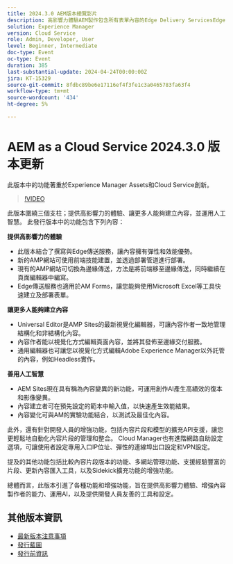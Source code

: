 ```yaml
---
title: 2024.3.0 AEM版本總覽影片
description: 高影響力體驗AEM製作包含所有表單內容的Edge Delivery ServicesEdge Delivery Services針對所有通用編輯器可操作的智慧AEM Sites — 產生內容變體(GenAI)快速開發CruD內容片段和模型的OpenAPI Cloud Service基礎進階網路其他顯著增強功能比較內容片段版本體驗片段的多網站管理支援更新內容匯入工具v1.51.0Sidekick擴充功能v6.41.0
solution: Experience Manager
version: Cloud Service
role: Admin, Developer, User
level: Beginner, Intermediate
doc-type: Event
oc-type: Event
duration: 385
last-substantial-update: 2024-04-24T00:00:00Z
jira: KT-15329
source-git-commit: 8fdbc89be6e17116ef4f3fe1c3a0465783fa63f4
workflow-type: tm+mt
source-wordcount: '434'
ht-degree: 5%

---
```


# AEM as a Cloud Service 2024.3.0 版本更新

此版本中的功能著重於Experience Manager Assets和Cloud Service創新。

>[!VIDEO](https://video.tv.adobe.com/v/3428344/?learn=on)

此版本圍繞三個支柱；提供高影響力的體驗、讓更多人能夠建立內容，並運用人工智慧。 此發行版本中的功能包含下列內容：

**提供高影響力的體驗**

* 此版本結合了撰寫與Edge傳送服務，讓內容擁有彈性和效能優勢。
* 新的AMP網站可使用前端技能建置，並透過部署管道進行部署。
* 現有的AMP網站可切換為邊緣傳送，方法是將前端移至邊緣傳送，同時繼續在頁面編輯器中編寫。
* Edge傳送服務也適用於AM Forms，讓您能夠使用Microsoft Excel等工具快速建立及部署表單。

**讓更多人能夠建立內容**

* Universal Editor是AMP Sites的最新視覺化編輯器，可讓內容作者一致地管理結構化和非結構化內容。
* 內容作者能以視覺化方式編輯頁面內容，並將其發佈至邊緣交付服務。
* 通用編輯器也可讓您以視覺化方式編輯Adobe Experience Manager以外託管的內容，例如Headless實作。

**善用人工智慧**

* AEM Sites現在具有稱為內容變異的新功能，可運用創作AI產生高績效的復本和影像變異。
* 內容建立者可在預先設定的範本中輸入值，以快速產生效能結果。
* 內容變化可與AM的實驗功能結合，以測試及最佳化內容。

<!--
**High Impact Experiences**
 * AEM Authoring with Edge Delivery Services
 * Edge Delivery Services for Forms

**Content by all, for all**
 * Universal Editor

**Actionable Intelligence**
 * AEM Sites: Generate Content Variations (GenAI)

**Rapid Development**
 * CruD OpenAPIs for Content Fragments and Models

**Cloud Service Foundation**
 * Advanced Networking

**Other Notable Enhancements**
 * Compare Content Fragment Versions
 * Multisite Management support for Experience Fragments
 * Updated Content Importer v1.51.0
 * Sidekick Extension v6.41.0
-->

此外，還有針對開發人員的增強功能，包括內容片段和模型的擴充API支援，讓您更輕鬆地自動化內容片段的管理和整合。 Cloud Manager也有進階網路自助設定選項，可讓使用者設定專用入口IP位址、彈性的連線埠出口設定和VPN設定。

提及的其他功能包括比較內容片段版本的功能、多網站管理功能、支援經驗豐富的片段、更新內容匯入工具，以及Sidekick擴充功能的增強功能。

總體而言，此版本引進了各種功能和增強功能，旨在提供高影響力體驗、增強內容製作者的能力、運用AI，以及提供開發人員友善的工具和設定。

<!--
Have questions about the release?  Discuss the release in [Experience League Communities](https://adobe.ly/3RPNYZF) -->

## 其他版本資訊

* [最新版本注意事項](https://experienceleague.adobe.com/docs/experience-manager-cloud-service/content/release-notes/home.html?lang=zh-Hant)
* [發行藍圖](https://experienceleague.adobe.com/docs/experience-manager-release-information/aem-release-updates/update-releases-roadmap.html?lang=zh-Hant)
* [發行前資訊](https://experienceleague.adobe.com/docs/experience-manager-cloud-service/content/release-notes/prerelease.html?lang=zh-Hant)